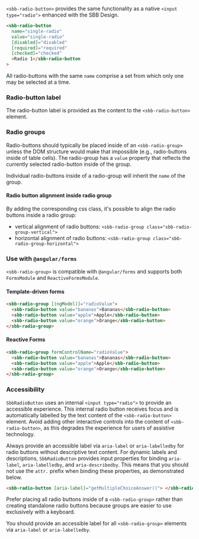 `<sbb-radio-button>` provides the same functionality as a native `<input type="radio">` enhanced with
the SBB Design.

```html
<sbb-radio-button
  name="single-radio"
  value="single-radio"
  [disabled]="disabled"
  [required]="required"
  [checked]="checked"
  >Radio 1</sbb-radio-button
>
```

All radio-buttons with the same `name` comprise a set from which only one may be selected at a time.

### Radio-button label

The radio-button label is provided as the content to the `<sbb-radio-button>` element.

### Radio groups

Radio-buttons should typically be placed inside of an `<sbb-radio-group>` unless the DOM structure
would make that impossible (e.g., radio-buttons inside of table cells). The radio-group has a
`value` property that reflects the currently selected radio-button inside of the group.

Individual radio-buttons inside of a radio-group will inherit the `name` of the group.

#### Radio button alignment inside radio group

By adding the corresponding css class, it's possible to align the radio buttons inside a radio group:

- vertical alignment of radio buttons: `<sbb-radio-group class="sbb-radio-group-vertical">`
- horizontal alignment of radio buttons: `<sbb-radio-group class="sbb-radio-group-horizontal">`

### Use with `@angular/forms`

`<sbb-radio-group>` is compatible with `@angular/forms` and supports both `FormsModule`
and `ReactiveFormsModule`.

#### Template-driven forms

```html
<sbb-radio-group [(ngModel)]="radioValue">
  <sbb-radio-button value="bananas">Bananas</sbb-radio-button>
  <sbb-radio-button value="apple">Apple</sbb-radio-button>
  <sbb-radio-button value="orange">Orange</sbb-radio-button>
</sbb-radio-group>
```

#### Reactive Forms

```html
<sbb-radio-group formControlName="radioValue">
  <sbb-radio-button value="bananas">Bananas</sbb-radio-button>
  <sbb-radio-button value="apple">Apple</sbb-radio-button>
  <sbb-radio-button value="orange">Orange</sbb-radio-button>
</sbb-radio-group>
```

### Accessibility

`SbbRadioButton` uses an internal `<input type="radio">` to provide an accessible experience.
This internal radio button receives focus and is automatically labelled by the text content of the
`<sbb-radio-button>` element. Avoid adding other interactive controls into the content of
`<sbb-radio-button>`, as this degrades the experience for users of assistive technology.

Always provide an accessible label via `aria-label` or `aria-labelledby` for radio buttons without
descriptive text content. For dynamic labels and descriptions, `SbbRadioButton` provides input
properties for binding `aria-label`, `aria-labelledby`, and `aria-describedby`. This means that you
should not use the `attr.` prefix when binding these properties, as demonstrated below.

```html
<sbb-radio-button [aria-label]="getMultipleChoiceAnswer()"> </sbb-radio-button>
```

Prefer placing all radio buttons inside of a `<sbb-radio-group>` rather than creating standalone
radio buttons because groups are easier to use exclusively with a keyboard.

You should provide an accessible label for all `<sbb-radio-group>` elements via `aria-label` or
`aria-labelledby`.
